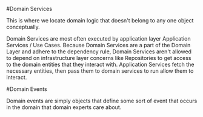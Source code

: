 #Domain Services

This is where we locate domain logic that doesn't belong to any one object conceptually.

Domain Services are most often executed by application layer Application Services / Use Cases. Because Domain Services are a part of the Domain Layer and adhere to the dependency rule, Domain Services aren't allowed to depend on infrastructure layer concerns like Repositories to get access to the domain entities that they interact with. Application Services fetch the necessary entities, then pass them to domain services to run allow them to interact.

#Domain Events

Domain events are simply objects that define some sort of event that occurs in the domain that domain experts care about.